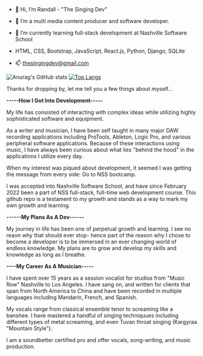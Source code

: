 - 👋 Hi, I’m Randall - "The Singing Dev"
- 👀 I’m a multi media content producer and software developer.
- 🌱 I’m currently learning full-stack development at Nashville Software School
- HTML, CSS, Bootstrap, JavaScript, React.js, Python, Django, SQLite

- 📫 thesingingdev@gmail.com

![Anurag's GitHub stats](https://github-readme-stats.vercel.app/api?username=devdevvy&show_icons=true&theme=cobalt&hide=stars,issues)
[![Top Langs](https://github-readme-stats.vercel.app/api/top-langs/?username=devdevvy&layout=compact&theme=cobalt)](https://github.com/devdevvy/github-readme-stats)

Thanks for dropping by, let me tell you a few things about myself...

<b>-----How I Got Into Development-----</b>

My life has consisted of interacting with complex ideas while utilizing highly sophisticated software and equipment. 

As a writer and musician, I have been self taught in many major DAW recording applications including ProTools, Ableton, Logic Pro, and various peripheral software applications. Because of these interactions using music, I have always been curious about what lies "behind the hood" in the applications I utilize every day. 

When my interest was piqued about development, it seemed I was getting the message from every side: Go to NSS bootcamp.

I was accepted into Nashville Software School, and have since February 2022 been a part of NSS full-stack, full-time web development course. This github repo is a testament to my growth and stands as a way to mark my own growth and learning. 

<b>------My Plans As A Dev------</b>

My journey in life has been one of perpetual growth and learning. I see no reaon why that should ever stop- hence part of the reason why I chose to become a developer is to be immersed in an ever changing world of endless knowledge. My plans are to grow and develop my skills and knowledge as long as I breathe. 

<b>----My Career As A Musician-----</b>

I have spent over 15 years as a session vocalist for studios from "Music Row" Nashville to Los Angeles. I have sang on, and written for clients that span from North America to China and have been recorded in multiple languages including Mandarin, French, and Spanish. 

My vocals range from classical ensemble tenor to screaming like a banshee. I have mastered a handful of singing techniquues including different types of metal screaming, and even Tuvan throat singing (Kargyraa "Mountain Style").

I am a soundbetter certified pro and offer vocals, song-writing, and music production. 


<!---
DevDevvy/DevDevvy is a ✨ special ✨ repository because its `README.md` (this file) appears on your GitHub profile.
You can click the Preview link to take a look at your changes.
--->

